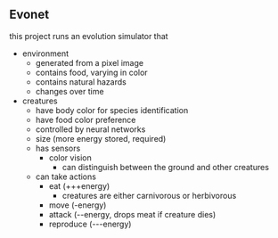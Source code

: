 ## Evonet

this project runs an evolution simulator that
- environment
  - generated from a pixel image
  - contains food, varying in color
  - contains natural hazards
  - changes over time
- creatures
  - have body color for species identification
  - have food color preference
  - controlled by neural networks
  - size (more energy stored, required)
  - has sensors
    - color vision
      - can distinguish between the ground and other creatures
  - can take actions
    - eat (+++energy)
      - creatures are either carnivorous or herbivorous
    - move (-energy)
    - attack (--energy, drops meat if creature dies)
    - reproduce (---energy)
  
